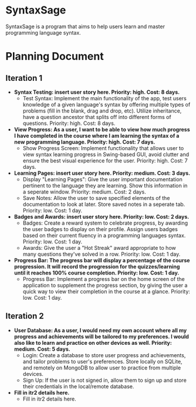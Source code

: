 # SyntaxSage
SyntaxSage is a program that aims to help users learn and master programming language syntax.

# Planning Document

## Iteration 1
- **Syntax Testing: insert user story here. Priority: high. Cost: 8 days.**
  - Test Syntax: Implement the main functionality of the app, test users knowledge of a given language's syntax by offering multiple types of problems (fill in the blank, drag and drop, etc). Utilize inheritance, have a question ancestor that splits off into different forms of questions. Priority: high. Cost: 8 days.
- **View Progress: As a user, I want to be able to view how much progress I have completed in the course where I am learning the syntax of a new programming language. Priority: high. Cost: 7 days.**
  - Show Progress Screen: Implement functionality that allows user to view syntax learning progress in Swing-based GUI, avoid clutter and ensure the best visual experience for the user. Priority: high. Cost: 7 days.
- **Learning Pages: insert user story here. Priority: medium. Cost: 3 days.**
  - Display "Learning Pages": Give the user important documentation pertinent to the language they are learning. Show this information in a seperate window. Priority: medium. Cost: 2 days.
  - Save Notes: Allow the user to save specified elements of the documentation to look at later. Store saved notes in a seperate tab. Priority: low. Cost: 1 day.
- **Badges and Awards: insert user story here. Priority: low. Cost: 2 days.**
  - Badges: Create a reward system to celebrate progress, by awarding the user badges to display on their profile. Assign users badges based on their current fluency in a programming languages syntax. Priority: low. Cost: 1 day.
  - Awards: Give the user a "Hot Streak" award appropriate to how many questions they've solved in a row. Priority: low. Cost: 1 day.
- **Progress Bar: The progress bar will display a percentage of the course progression. It will record the progression for the quizzes/learning until it reaches 100% course completion. Priority: low. Cost: 1 day.**
  - Progress Bar: Implement a progress bar on the home screen of the application to supplement the progress section, by giving the user a quick way to view their completion in the course at a glance. Priority: low. Cost: 1 day.

## Iteration 2
- **User Database: As a user, I would need my own account where all my progress and achievements will be tailored to my preferences. I would also like to learn and practice on other devices as well. Priority: medium. Cost: 5 days.**
  - Login: Create a database to store user progress and achievements, and tailor problems to user's preferences. Store locally on SQLite, and remotely on MongoDB to allow user to practice from multiple devices.
  - Sign Up: If the user is not signed in, allow them to sign up and store their credentials in the local/remote database.
- **Fill in itr2 details here.**
  - Fill in itr2 details here.
